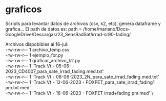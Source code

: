 # graficos 
Scripts para levantar datos de archivos (csv, k2, etc), genera dataframe y grafica... 
El path de datos es: path = /home/mariano/Docs-GoogleDrive/Descargas/23_SensRadSat/irrad-sr90-fading/ 

Archivos dispobibles al 16-jul: \
-rw-rw-r-- 1    archivo_temp.csv \
-rw-rw-r-- 1    ejemplo_for.py \
-rw-rw-r-- 1    graficar_archivo_k2.py \
-rw-rw-r-- 1    'Track Vt - 05-06-2023_CD4007_para_sate_irrad_fading.med.txt' \
-rw-rw-r-- 1    'Track Vt - 08-06-2023_2N_para_sate_irrad_fading.med.txt' \
-rw-rw-r-- 1    'Track Vt - 12-06-2023 - FOXFET_para_sate_irrad_fading1 pm.txt.med' \
-rw-rw-r-- 1    'Track Vt - 16-06-2023 - FOXFET irrad+fading pm.med' \

